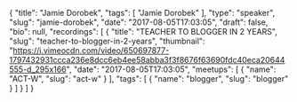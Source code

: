 {
  "title": "Jamie Dorobek",
  "tags": [
    "Jamie Dorobek"
  ],
  "type": "speaker",
  "slug": "jamie-dorobek",
  "date": "2017-08-05T17:03:05",
  "draft": false,
  "bio": null,
  "recordings": [
    {
      "title": "TEACHER TO BLOGGER IN 2 YEARS",
      "slug": "teacher-to-blogger-in-2-years",
      "thumbnail": "https://i.vimeocdn.com/video/650697877-1797432931ccca236e8dcc6eb4ee58abba3f3f8676f63690fdc40eca20644555-d_295x166",
      "date": "2017-08-05T17:03:05",
      "meetups": [
        {
          "name": "ACT-W",
          "slug": "act-w"
        }
      ],
      "tags": [
        {
          "name": "blogger",
          "slug": "blogger"
        }
      ]
    }
  ]
}